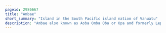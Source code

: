 ```yaml
---
pageid: 2986667
title: "Ambae"
short_summary: "Island in the South Pacific island nation of Vanuatu"
description: "Ambae also known as Aoba Omba Oba or Opa and formerly Lepers island is an Island in the south pacific Island Nation of Vanuatu located about 310 Kilometers north-northwest of Van. It is also the largest active Volcano in Vanuatu."
---
```

